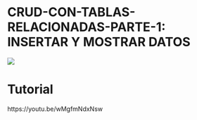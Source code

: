 # CRUD-CON-TABLAS-RELACIONADAS-PARTE-1: INSERTAR Y MOSTRAR DATOS
<img src="https://rjcodeadvance.com/wp-content/uploads/2019/06/CRUD-CON-TABLAS-RELACIONADAS-INSERTAR-Y-MOSTRAR-DATOS.jpg">
<h1>Tutorial</h1>
https://youtu.be/wMgfmNdxNsw
